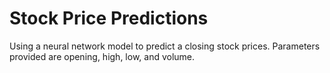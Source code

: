 # Stock Price Predictions
Using a neural network model to predict a closing stock prices.
Parameters provided are opening, high, low, and volume.